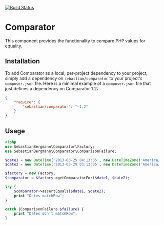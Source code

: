 [![Build Status](https://travis-ci.org/sebastianbergmann/comparator.svg?branch=master)](https://travis-ci.org/sebastianbergmann/comparator)

# Comparator

This component provides the functionality to compare PHP values for equality.

## Installation

To add Comparator as a local, per-project dependency to your project, simply add a dependency on `sebastian/comparator` to your project's `composer.json` file. Here is a minimal example of a `composer.json` file that just defines a dependency on Comparator 1.2:

```JSON
{
    "require": {
        "sebastian/comparator": "~1.2"
    }
}
```

## Usage

```php
<?php
use SebastianBergmann\Comparator\Factory;
use SebastianBergmann\Comparator\ComparisonFailure;

$date1 = new DateTime('2013-03-29 04:13:35', new DateTimeZone('America/New_York'));
$date2 = new DateTime('2013-03-29 03:13:35', new DateTimeZone('America/Chicago'));

$factory = new Factory;
$comparator = $factory->getComparatorFor($date1, $date2);

try {
    $comparator->assertEquals($date1, $date2);
    print "Dates matchRow";
}

catch (ComparisonFailure $failure) {
    print "Dates don't matchRow";
}
```

